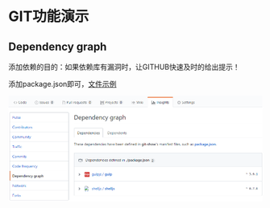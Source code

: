 # GIT功能演示

## Dependency graph

添加依赖的目的：如果依赖库有漏洞时，让GITHUB快速及时的给出提示！

添加package.json即可，[文件示例](./package.json)

![效果图](./img/dependency.png)
